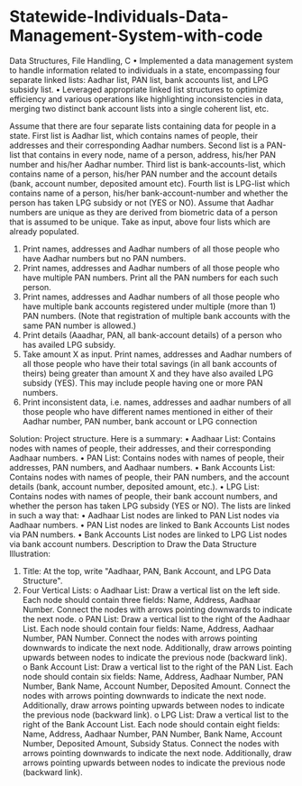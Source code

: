 # Statewide-Individuals-Data-Management-System-with-code
Data Structures, File Handling, C
• Implemented a data management system to handle information related to individuals in a state,
encompassing four separate linked lists: Aadhar list, PAN list, bank accounts list, and LPG subsidy list.
• Leveraged appropriate linked list structures to optimize efficiency and various operations like
highlighting inconsistencies in data, merging two distinct bank account lists into a single coherent list,
etc.

Assume that there are four separate lists containing data for people in a state. First list is Aadhar list, which contains names of people, their addresses and their corresponding Aadhar numbers. Second list is a PAN-list that contains in every node, name of a person, address, his/her PAN number and his/her Aadhar number. Third list is bank-accounts-list, which contains name of a person, his/her PAN number and the account details (bank, account number, deposited amount etc). Fourth list is LPG-list which contains name of a person, his/her bank-account-number and whether the person has taken LPG subsidy or not (YES or NO). Assume that Aadhar numbers are unique as they are derived from biometric data of a person that is assumed to be unique. Take as input, above four lists which are already populated. 

1. Print names, addresses and Aadhar numbers of all those people who have Aadhar numbers but no PAN numbers. 
2. Print names, addresses and Aadhar numbers of all those people who have multiple PAN numbers. Print all the PAN numbers for each such person. 
3. Print names, addresses and Aadhar numbers of all those people who have multiple bank accounts registered under multiple (more than 1) PAN numbers. (Note that registration of multiple bank accounts with the same PAN number is allowed.)
4. Print details (Aaadhar, PAN, all bank-account details) of a person who has availed LPG subsidy. 
5. Take amount X as input. Print names, addresses and Aadhar numbers of all those people who have their total savings (in all bank accounts of theirs) being greater than amount X and they have also availed LPG subsidy (YES). This may include people having one or more PAN numbers. 
6. Print inconsistent data, i.e. names, addresses and aadhar numbers of all those people who have different names mentioned in either of their Aadhar number, PAN number, bank account or LPG connection

Solution: 
Project structure. Here is a summary:
•	Aadhaar List: Contains nodes with names of people, their addresses, and their corresponding Aadhaar numbers.
•	PAN List: Contains nodes with names of people, their addresses, PAN numbers, and Aadhaar numbers.
•	Bank Accounts List: Contains nodes with names of people, their PAN numbers, and the account details (bank, account number, deposited amount, etc.).
•	LPG List: Contains nodes with names of people, their bank account numbers, and whether the person has taken LPG subsidy (YES or NO).
The lists are linked in such a way that:
•	Aadhaar List nodes are linked to PAN List nodes via Aadhaar numbers.
•	PAN List nodes are linked to Bank Accounts List nodes via PAN numbers.
•	Bank Accounts List nodes are linked to LPG List nodes via bank account numbers.
Description to Draw the Data Structure Illustration:
1.	Title: At the top, write "Aadhaar, PAN, Bank Account, and LPG Data Structure".
2.	Four Vertical Lists:
o	Aadhaar List:
	Draw a vertical list on the left side.
	Each node should contain three fields: Name, Address, Aadhaar Number.
	Connect the nodes with arrows pointing downwards to indicate the next node.
o	PAN List:
	Draw a vertical list to the right of the Aadhaar List.
	Each node should contain four fields: Name, Address, Aadhaar Number, PAN Number.
	Connect the nodes with arrows pointing downwards to indicate the next node.
	Additionally, draw arrows pointing upwards between nodes to indicate the previous node (backward link).
o	Bank Account List:
	Draw a vertical list to the right of the PAN List.
	Each node should contain six fields: Name, Address, Aadhaar Number, PAN Number, Bank Name, Account Number, Deposited Amount.
	Connect the nodes with arrows pointing downwards to indicate the next node.
	Additionally, draw arrows pointing upwards between nodes to indicate the previous node (backward link).
o	LPG List:
	Draw a vertical list to the right of the Bank Account List.
	Each node should contain eight fields: Name, Address, Aadhaar Number, PAN Number, Bank Name, Account Number, Deposited Amount, Subsidy Status.
	Connect the nodes with arrows pointing downwards to indicate the next node.
	Additionally, draw arrows pointing upwards between nodes to indicate the previous node (backward link).
